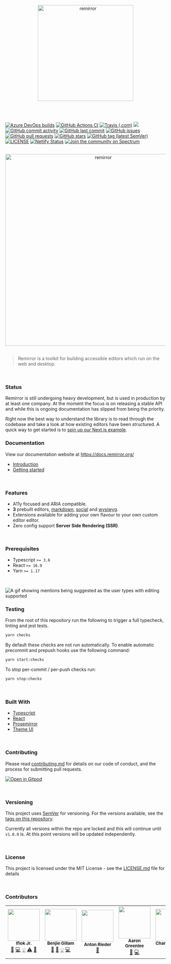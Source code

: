 <div align="center">
  <br />
  <div align="center">
    <img width="300" height="300" src="https://rawcdn.githack.com/ifiokjr/remirror/f94e6c63e555f65ad5f3f13a3f343204cdc92dff/support/assets/logo.svg?sanitize=true" alt="remirror" />
  </div>
    <br />
    <br />
    <br />
</div>

<p align="center">

<a href="https://dev.azure.com/remirror/remirror/_build/latest?definitionId=1&amp;branchName=canary"><img src="https://dev.azure.com/remirror/remirror/_apis/build/status/ifiokjr.remirror?branchName=canary" alt="Azure DevOps builds" /></a>
<a href="https://github.com/ifiokjr/remirror/actions?query=workflow%3A%22Node+CI%22"><img src="https://github.com/ifiokjr/remirror/workflows/Node%20CI/badge.svg" alt="GitHub Actions CI" /></a>
<a href="https://travis-ci.com/ifiokjr/remirror"><img src="https://travis-ci.com/ifiokjr/remirror.svg?branch=canary" alt="Travis (.com)" /></a>
<a href="https://codeclimate.com/github/ifiokjr/remirror/test_coverage"><img src="https://api.codeclimate.com/v1/badges/cfd42ff63704a1cbe232/test_coverage" /></a>
<a href="https://github.com/ifiokjr/remirror/commits/canary"><img src="https://img.shields.io/github/commit-activity/m/ifiokjr/remirror.svg?amp;logo=github" alt="GitHub commit activity"></a>
<a href="https://github.com/ifiokjr/remirror/commits/canary"><img src="https://img.shields.io/github/last-commit/ifiokjr/remirror.svg?amp;logo=github" alt="GitHub last commit" /></a>
<a href="https://github.com/ifiokjr/remirror/issues?q=is%3Aissue+is%3Aopen+sort%3Aupdated-desc"><img src="https://img.shields.io/github/issues-raw/ifiokjr/remirror.svg?amp;logo=github" alt="GitHub issues" /></a>
<a href="https://github.com/ifiokjr/remirror/pulls?q=is%3Apr+is%3Aopen+sort%3Aupdated-desc"><img src="https://img.shields.io/github/issues-pr/ifiokjr/remirror.svg?amp;logo=github" alt="GitHub pull requests" /></a>
<a href="https://github.com/ifiokjr/remirror"><img src="https://img.shields.io/github/stars/ifiokjr/remirror.svg?amp;logo=github" alt="GitHub stars" /></a>
<a href="https://github.com/ifiokjr/remirror/tags"><img src="https://img.shields.io/github/tag-date/ifiokjr/remirror.svg?amp;logo=github" alt="GitHub tag (latest SemVer)" /></a>
<a href="https://github.com/ifiokjr/remirror/blob/canary/LICENSE"><img src="https://img.shields.io/npm/l/remirror.svg" alt="LICENSE" /></a>
<a href="https://app.netlify.com/sites/remirror/deploys"><img src="https://api.netlify.com/api/v1/badges/f59cbf02-798f-45dd-a78c-93ec52b08d20/deploy-status" alt="Netlify Status" /></a>
<a href="https://spectrum.chat/remirror"><img alt="Join the community on Spectrum" src="https://withspectrum.github.io/badge/badge.svg" /></a>

</p>

<br />

<div align="center">
  <div align="center">
    <img width="600"  src="https://media.githubusercontent.com/media/ifiokjr/remirror/canary/support/assets/wysiwyg.png" alt="remirror" />
  </div>
    <br />
</div>

> Remirror is a toolkit for building accessible editors which run on the web and desktop.

<br />

### Status

Remirror is still undergoing heavy development, but is used in production by at least one company. At the
moment the focus is on releasing a stable API and while this is ongoing documentation has slipped from being
the priority.

Right now the best way to understand the library is to read through the codebase and take a look at how
existing editors have been structured. A quick way to get started is to
[spin up our Next.js example](https://github.com/ifiokjr/remirror/blob/canary/examples/with-next/readme.md#getting-started).

### Documentation

View our documentation website at https://docs.remirror.org/

- [Introduction]
  <!-- - [Installation] -->
- [Getting started]

<br />

### Features

- A11y focused and ARIA compatible.
- **3** prebuilt editors, [markdown](./@remirror/editor-markdown), [social](./@remirror/editor-social) and
  [wysiwyg](./@remirror/editor-wysiwyg).
- Extensions available for adding your own flavour to your own custom editor editor.
- Zero config support **Server Side Rendering (SSR)**.

<br />

### Prerequisites

- Typescript `>= 3.6`
- React `>= 16.9`
- Yarn `>= 1.17`

<br />

![A gif showing mentions being suggested as the user types with editing supported](https://media.githubusercontent.com/media/ifiokjr/assets/master/remirror/repo-banner.gif 'A gif showing mentions being suggested as the user types with editing supported')

### Testing

From the root of this repository run the following to trigger a full typecheck, linting and jest tests.

```bash
yarn checks
```

By default these checks are not run automatically. To enable automatic precommit and prepush hooks use the
following command:

```bash
yarn start:checks
```

To stop per-commit / per-push checks run:

```bash
yarn stop:checks
```

<br />

### Built With

- [Typescript]
- [React]
- [Prosemirror]
- [Theme UI]

<br />

### Contributing

Please read [contributing.md](docs/contributing.md) for details on our code of conduct, and the process for
submitting pull requests.

[![Open in Gitpod](https://gitpod.io/button/open-in-gitpod.svg)](https://gitpod.io/#https://github.com/ifiokjr/remirror)

<br />

### Versioning

This project uses [SemVer](http://semver.org/) for versioning. For the versions available, see the
[tags on this repository](https://github.com/ifiokjr/remirror/tags).

Currently all versions within the repo are locked and this will continue until `v1.0.0` is. At this point
versions will be updated independently.

<br />

### License

This project is licensed under the MIT License - see the [LICENSE.md](LICENSE.md) file for details

[introduction]: https://docs.remirror.org
[installation]: https://docs.remirror.org/installation
[getting started]: https://docs.remirror.org/guides/quickstart
[typescript]: https://github.com/microsoft/Typescript
[react]: https://github.com/facebook/react
[prosemirror]: https://prosemirror.net
[theme ui]: https://github.com/system-ui/theme-ui

<br />

### Contributors

<!-- ALL-CONTRIBUTORS-LIST:START - Do not remove or modify this section -->
<!-- prettier-ignore-start -->
<!-- markdownlint-disable -->
<table>
  <tr>
    <td align="center"><a href="https://ifiokjr.com"><img src="https://avatars2.githubusercontent.com/u/1160934?v=4" width="100px;" alt=""/><br /><sub><b>Ifiok Jr.</b></sub></a><br /><a href="https://github.com/ifiokjr/remirror/commits?author=ifiokjr" title="Documentation">📖</a> <a href="https://github.com/ifiokjr/remirror/commits?author=ifiokjr" title="Code">💻</a> <a href="#example-ifiokjr" title="Examples">💡</a> <a href="https://github.com/ifiokjr/remirror/commits?author=ifiokjr" title="Tests">⚠️</a> <a href="#maintenance-ifiokjr" title="Maintenance">🚧</a></td>
    <td align="center"><a href="https://graphile.org/sponsor"><img src="https://avatars2.githubusercontent.com/u/129910?v=4" width="100px;" alt=""/><br /><sub><b>Benjie Gillam</b></sub></a><br /><a href="https://github.com/ifiokjr/remirror/commits?author=benjie" title="Documentation">📖</a> <a href="https://github.com/ifiokjr/remirror/issues?q=author%3Abenjie" title="Bug reports">🐛</a> <a href="#example-benjie" title="Examples">💡</a> <a href="https://github.com/ifiokjr/remirror/commits?author=benjie" title="Code">💻</a></td>
    <td align="center"><a href="https://github.com/aried3r"><img src="https://avatars1.githubusercontent.com/u/1301152?v=4" width="100px;" alt=""/><br /><sub><b>Anton Rieder</b></sub></a><br /><a href="https://github.com/ifiokjr/remirror/commits?author=aried3r" title="Documentation">📖</a></td>
    <td align="center"><a href="https://aarongreenlee.com/"><img src="https://avatars0.githubusercontent.com/u/264508?v=4" width="100px;" alt=""/><br /><sub><b>Aaron Greenlee</b></sub></a><br /><a href="https://github.com/ifiokjr/remirror/commits?author=aarongreenlee" title="Documentation">📖</a> <a href="https://github.com/ifiokjr/remirror/commits?author=aarongreenlee" title="Code">💻</a></td>
    <td align="center"><a href="http://yellowbrim.com"><img src="https://avatars2.githubusercontent.com/u/1542740?v=4" width="100px;" alt=""/><br /><sub><b>Charley Bodkin</b></sub></a><br /><a href="https://github.com/ifiokjr/remirror/commits?author=charlex" title="Code">💻</a> <a href="https://github.com/ifiokjr/remirror/commits?author=charlex" title="Documentation">📖</a></td>
  </tr>
</table>

<!-- markdownlint-enable -->
<!-- prettier-ignore-end -->

<!-- ALL-CONTRIBUTORS-LIST:END -->
